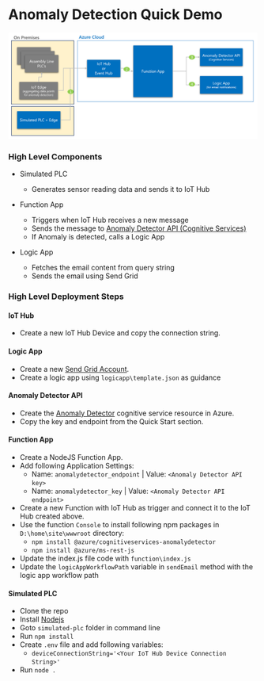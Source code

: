 # Anomaly Detection Quick Demo

![Architecture](img/architecture.png)

### High Level Components
- Simulated PLC
    - Generates sensor reading data and sends it to IoT Hub

- Function App
    - Triggers when IoT Hub receives a new message
    - Sends the message to <a href="https://docs.microsoft.com/en-us/azure/cognitive-services/anomaly-detector/quickstarts/detect-data-anomalies-nodejs-sdk?tabs=windows" target="_blank">Anomaly Detector API (Cognitive Services)</a>
    - If Anomaly is detected, calls a Logic App

- Logic App
    - Fetches the email content from query string
    - Sends the email using Send Grid


### High Level Deployment Steps

#### IoT Hub
- Create a new IoT Hub Device and copy the connection string.

#### Logic App
- Create a new [Send Grid Account](https://signup.sendgrid.com/).
- Create a logic app using `logicapp\template.json` as guidance

#### Anomaly Detector API
- Create the [Anomaly Detector](https://ms.portal.azure.com/#create/Microsoft.CognitiveServicesAnomalyDetector) cognitive service resource in Azure.
- Copy the key and endpoint from the Quick Start section.

#### Function App
- Create a NodeJS Function App.
- Add following Application Settings:
    - Name: `anomalydetector_endpoint` | Value: `<Anomaly Detector API key>`
    - Name: `anomalydetector_key` | Value: `<Anomaly Detector API endpoint>`
- Create a new Function with IoT Hub as trigger and connect it to the IoT Hub created above.
- Use the function `Console` to install following npm packages in `D:\home\site\wwwroot` directory:
    - `npm install @azure/cognitiveservices-anomalydetector`
    - `npm install @azure/ms-rest-js`
- Update the index.js file code with `function\index.js`
- Update the `logicAppWorkflowPath` variable in `sendEmail` method with the logic app workflow path

#### Simulated PLC
- Clone the repo
- Install [Nodejs](https://nodejs.org/en/)
- Goto `simulated-plc` folder in command line
- Run `npm install`
- Create `.env` file and add following variables:
    - `deviceConnectionString='<Your IoT Hub Device Connection String>'`
- Run `node .`
